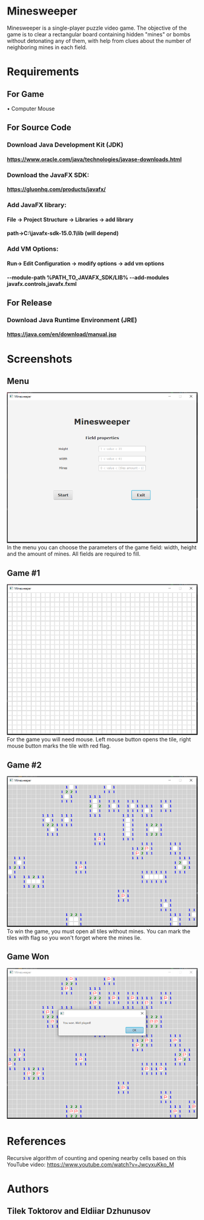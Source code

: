 # Minesweeper

Minesweeper is a single-player puzzle video game. The objective of the game is to clear a rectangular board containing hidden "mines" or bombs without detonating any of them, with help from clues about the number of neighboring mines in each field.


# Requirements

## For Game
• Computer Mouse
## For Source Code
### Download Java Development Kit (JDK)
#### https://www.oracle.com/java/technologies/javase-downloads.html

### Download the JavaFX SDK:
#### https://gluonhq.com/products/javafx/

### Add JavaFX library:

#### File -> Project Structure -> Libraries -> add library 
#### path->C:\javafx-sdk-15.0.1\lib (will depend)

### Add VM Options:
#### Run-> Edit Configuration -> modify options -> add vm options
#### --module-path %PATH_TO_JAVAFX_SDK/LIB% --add-modules javafx.controls,javafx.fxml 


## For Release

### Download Java Runtime Environment (JRE)
#### https://java.com/en/download/manual.jsp

# Screenshots

## Menu
![](screenshots/shot1.PNG)
In the menu you can choose the parameters of the game field: width, height and the amount of mines. All fields are required to fill.
## Game #1
![](screenshots/shot2.PNG)
For the game you will need mouse. Left mouse button opens the tile, right mouse button marks the tile with red flag.
## Game #2
![](screenshots/shot3.PNG)
To win the game, you must open all tiles without mines. You can mark the tiles with flag so you won't forget where the mines lie.
## Game Won
![](screenshots/shot4.PNG)

# References
Recursive algorithm of counting and opening nearby cells based on this YouTube video: https://www.youtube.com/watch?v=JwcyxuKko_M

# Authors
## Tilek Toktorov and Eldiiar Dzhunusov
 

 

